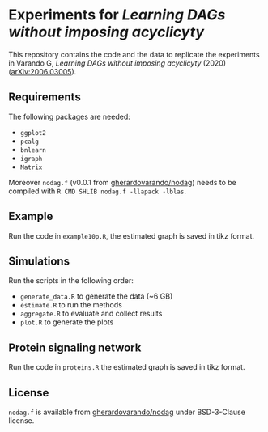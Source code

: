 # Experiments for *Learning DAGs without imposing acyclicyty* 


This repository contains the code and the data to replicate the experiments in 
Varando G, *Learning DAGs without imposing acyclicyty* (2020) 
([arXiv:2006.03005](https://arxiv.org/abs/2006.03005)). 


## Requirements 

The following packages are needed: 

* `ggplot2`
* `pcalg`
* `bnlearn`
* `igraph`
* `Matrix`   

Moreover `nodag.f` (v0.0.1 from 
[gherardovarando/nodag](https://github.com/gherardovarando/nodag)) 
needs to be compiled with `R CMD SHLIB nodag.f -llapack -lblas`.

## Example 

Run the code in `example10p.R`, the estimated graph is saved in 
tikz format. 

## Simulations 

Run the scripts in the following order:

* `generate_data.R` to generate the data (~6 GB) 
* `estimate.R` to run the methods  
* `aggregate.R` to evaluate and collect results 
* `plot.R` to generate the plots  

## Protein signaling network

Run the code in `proteins.R` the estimated graph is saved in tikz format.  

## License 

`nodag.f` is available from 
[gherardovarando/nodag](https://github.com/gherardovarando/nodag) under
BSD-3-Clause license. 

